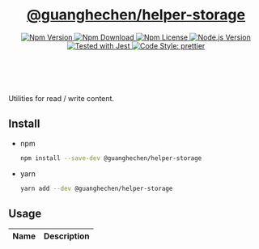 <header>
  <h1 align="center">
    <a href="https://github.com/guanghechen/node-scaffolds/tree/@guanghechen/helper-storage@5.0.5/packages/helper-storage#readme">@guanghechen/helper-storage</a>
  </h1>
  <div align="center">
    <a href="https://www.npmjs.com/package/@guanghechen/helper-storage">
      <img
        alt="Npm Version"
        src="https://img.shields.io/npm/v/@guanghechen/helper-storage.svg"
      />
    </a>
    <a href="https://www.npmjs.com/package/@guanghechen/helper-storage">
      <img
        alt="Npm Download"
        src="https://img.shields.io/npm/dm/@guanghechen/helper-storage.svg"
      />
    </a>
    <a href="https://www.npmjs.com/package/@guanghechen/helper-storage">
      <img
        alt="Npm License"
        src="https://img.shields.io/npm/l/@guanghechen/helper-storage.svg"
      />
    </a>
    <a href="https://github.com/nodejs/node">
      <img
        alt="Node.js Version"
        src="https://img.shields.io/node/v/@guanghechen/helper-storage"
      />
    </a>
    <a href="https://github.com/facebook/jest">
      <img
        alt="Tested with Jest"
        src="https://img.shields.io/badge/tested_with-jest-9c465e.svg"
      />
    </a>
    <a href="https://github.com/prettier/prettier">
      <img
        alt="Code Style: prettier"
        src="https://img.shields.io/badge/code_style-prettier-ff69b4.svg?style=flat-square"
      />
    </a>
  </div>
</header>
<br/>


Utilities for read / write content.

## Install

* npm

  ```bash
  npm install --save-dev @guanghechen/helper-storage
  ```

* yarn

  ```bash
  yarn add --dev @guanghechen/helper-storage
  ```

## Usage

Name                    | Description
:----------------------:|:----------------------------------------------------------------



[homepage]: https://github.com/guanghechen/node-scaffolds/tree/@guanghechen/helper-storage@5.0.5/packages/helper-storage#readme

